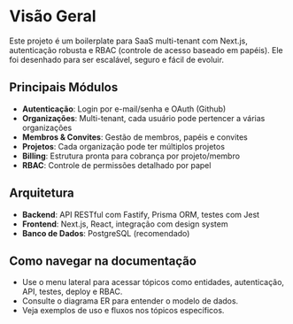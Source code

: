 # Visão Geral

Este projeto é um boilerplate para SaaS multi-tenant com Next.js, autenticação robusta e RBAC (controle de acesso baseado em papéis). Ele foi desenhado para ser escalável, seguro e fácil de evoluir.

## Principais Módulos

- **Autenticação**: Login por e-mail/senha e OAuth (Github)
- **Organizações**: Multi-tenant, cada usuário pode pertencer a várias organizações
- **Membros & Convites**: Gestão de membros, papéis e convites
- **Projetos**: Cada organização pode ter múltiplos projetos
- **Billing**: Estrutura pronta para cobrança por projeto/membro
- **RBAC**: Controle de permissões detalhado por papel

## Arquitetura

- **Backend**: API RESTful com Fastify, Prisma ORM, testes com Jest
- **Frontend**: Next.js, React, integração com design system
- **Banco de Dados**: PostgreSQL (recomendado)

## Como navegar na documentação

- Use o menu lateral para acessar tópicos como entidades, autenticação, API, testes, deploy e RBAC.
- Consulte o diagrama ER para entender o modelo de dados.
- Veja exemplos de uso e fluxos nos tópicos específicos.
